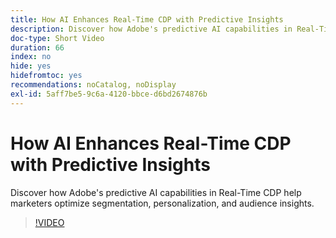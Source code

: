 ```yaml
---
title: How AI Enhances Real-Time CDP with Predictive Insights
description: Discover how Adobe's predictive AI capabilities in Real-Time CDP help marketers optimize segmentation, personalization, and audience insights.
doc-type: Short Video
duration: 66
index: no
hide: yes
hidefromtoc: yes
recommendations: noCatalog, noDisplay
exl-id: 5aff7be5-9c6a-4120-bbce-d6bd2674876b
---
```

# How AI Enhances Real-Time CDP with Predictive Insights

Discover how Adobe's predictive AI capabilities in Real-Time CDP help marketers optimize segmentation, personalization, and audience insights.

<!-- 85_OS512_3442427_65_how-ai-enhances-realtime-cdp-with-predictive-insights -->
>[!VIDEO](https://video.tv.adobe.com/v/3458200/?learn=on&enablevpops=true)

